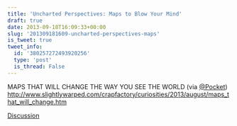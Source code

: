 ```yaml
---
title: 'Uncharted Perspectives: Maps to Blow Your Mind'
draft: true
date: 2013-09-18T16:09:33+00:00
slug: '201309181609-uncharted-perspectives-maps'
is_tweet: true
tweet_info:
  id: '380257272493920256'
  type: 'post'
  is_thread: False
---
```




MAPS THAT WILL CHANGE THE WAY YOU SEE THE WORLD (via [@Pocket](https://x.com/Pocket)) <http://www.slightlywarped.com/crapfactory/curiosities/2013/august/maps_that_will_change.htm>

[Discussion](https://x.com/sytelus/status/380257272493920256)
